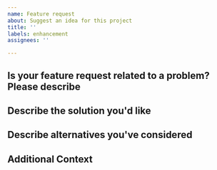 ```yaml
---
name: Feature request
about: Suggest an idea for this project
title: ''
labels: enhancement
assignees: ''

---
```


## Is your feature request related to a problem? Please describe

[//]:# (A clear and concise description of what the problem is. Ex. I'm always frustrated when [...])

## Describe the solution you'd like

[//]:# (A clear and concise description of what you want to happen.)

## Describe alternatives you've considered

[//]:# (A clear and concise description of any alternative solutions or features you've considered.)

## Additional Context

[//]:# (Add any other context or screenshots about the feature request here.)
